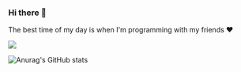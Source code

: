 ### Hi there 👋

The best time of my day is when I'm programming with my friends :heart:

<!--
Here are some ideas to get you started:
- 🔭 I’m currently working on ...
- 🌱 I’m currently learning ...
- 👯 I’m looking to collaborate on ...
- 🤔 I’m looking for help with ...
- 💬 Ask me about ...
- 📫 How to reach me: ...
- 😄 Pronouns: ...
- ⚡ Fun fact: ...
-->


<img align="center" src="https://github-readme-stats.vercel.app/api/top-langs/?username=keitepassos&layout=compact&theme=radical" />

![Anurag's GitHub stats](https://github-readme-stats.vercel.app/api?username=keitepassos&show_icons=true&theme=radical)